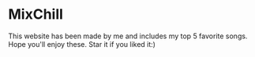 # MixChill
This website has been made by me and includes my top 5 favorite songs. Hope you'll enjoy these.
Star it if you liked it:)
